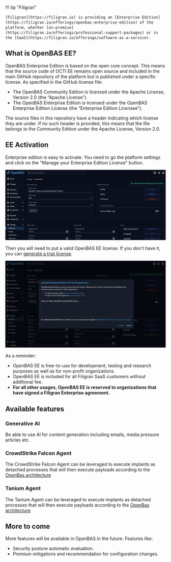 !!! tip "Filigran"

    [Filigran](https://filigran.io) is providing an [Enterprise Edition](https://filigran.io/offerings/openbas-enterprise-edition) of the platform, whether [on-premise](https://filigran.io/offerings/professional-support-packages) or in the [SaaS](https://filigran.io/offerings/software-as-a-service).

## What is OpenBAS EE?
OpenBAS Enterprise Edition is based on the open core concept. This means that the source code of OCTI EE remains open source and included in the main GitHub repository of the platform but is published under a specific license. As specified in the GitHub license file:

- The OpenBAS Community Edition is licensed under the Apache License, Version 2.0 (the “Apache License”).
- The OpenBAS Enterprise Edition is licensed under the OpenBAS Enterprise Edition License (the “Enterprise Edition Licensee”).

The source files in this repository have a header indicating which license they are under. If no such header is provided, this means that the file belongs to the Community Edition under the Apache License, Version 2.0.

## EE Activation
Enterprise edition is easy to activate. You need to go the platform settings and click on the "Manage your Enterprise Edition License" button.

![OpenBAS activation](assets/enterprise-activate.png)

Then you will need to put a valid OpenBAS EE license. If you don't have it, you can [generate a trial license](https://filigran.io/enterprise-editions-trial/).

![OpenBAS EE EULA](assets/enterprise-license-agreement.png)

As a reminder:

- OpenBAS EE is free-to-use for development, testing and research purposes as well as for non-profit organizations.
- OpenBAS EE is included for all Filigran SaaS customers without additional fee.
- **For all other usages, OpenBAS EE is reserved to organizations that have signed a Filigran Enterprise agreement.**


## Available features

### Generative AI

Be able to use AI for content generation including emails, media pressure articles etc.

### CrowdStrike Falcon Agent
The CrowdStrike Falcon Agent can be leveraged to execute implants as detached processes that will then execute payloads 
according to the [OpenBas architecture](../../deployment/overview/#architecture)

### Tanium Agent
The Tanium Agent can be leveraged to execute implants as detached processes that will then execute payloads
according to the [OpenBas architecture](../../deployment/overview/#architecture)

## More to come

More features will be available in OpenBAS in the future. Features like:

- Security posture automatic evaluation.
- Premium mitigations and recommendation for configuration changes.
